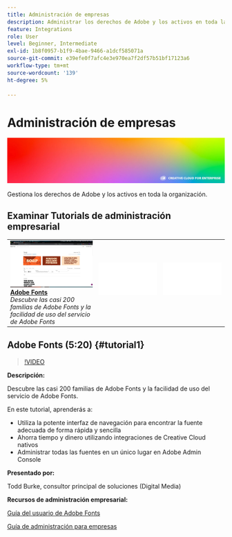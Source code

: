 ```yaml
---
title: Administración de empresas
description: Administrar los derechos de Adobe y los activos en toda la organización
feature: Integrations
role: User
level: Beginner, Intermediate
exl-id: 1b8f0957-b1f9-4bae-9466-a1dcf585071a
source-git-commit: e39efe0f7afc4e3e970ea7f2df57b51bf17123a6
workflow-type: tm+mt
source-wordcount: '139'
ht-degree: 5%

---
```


# Administración de empresas

![Tutorial de imagen de héroe](../assets/hero_cce.jpg)

Gestiona los derechos de Adobe y los activos en toda la organización.

## Examinar Tutorials de administración empresarial

<table style="table-layout:fixed">
<tr>
 <td>
   <a href="enterprise.md#tutorial1">
      <img alt="Adobe Fonts" src="../assets/fonts_burke_thumbnail.jpg" />
   </a>
    <div>
   <a href="enterprise.md#tutorial1"><strong>Adobe Fonts</strong></a>
    </div>
    <em>Descubre las casi 200 familias de Adobe Fonts y la facilidad de uso del servicio de Adobe Fonts</em>
    <br>
  </td>
  <td>
    <img alt="Separador" src="../assets/Whitespacer.png" />
    <div>
    <br>
  </td>
  <td>
    <img alt="Separador" src="../assets/Whitespacer.png" />
    <div>
    <br>
  </td>
</tr>
</table>

## Adobe Fonts (5:20) {#tutorial1}

>[!VIDEO](https://video.tv.adobe.com/v/328226?hidetitle=true)

**Descripción:**

Descubre las casi 200 familias de Adobe Fonts y la facilidad de uso del servicio de Adobe Fonts.

En este tutorial, aprenderás a:
* Utiliza la potente interfaz de navegación para encontrar la fuente adecuada de forma rápida y sencilla
* Ahorra tiempo y dinero utilizando integraciones de Creative Cloud nativos
* Administrar todas las fuentes en un único lugar en Adobe Admin Console

**Presentado por:**

Todd Burke, consultor principal de soluciones (Digital Media)

**Recursos de administración empresarial:**

[Guía del usuario de Adobe Fonts](https://helpx.adobe.com/fonts/user-guide.html)

[Guía de administración para empresas](https://helpx.adobe.com/enterprise/admin-guide.html)

